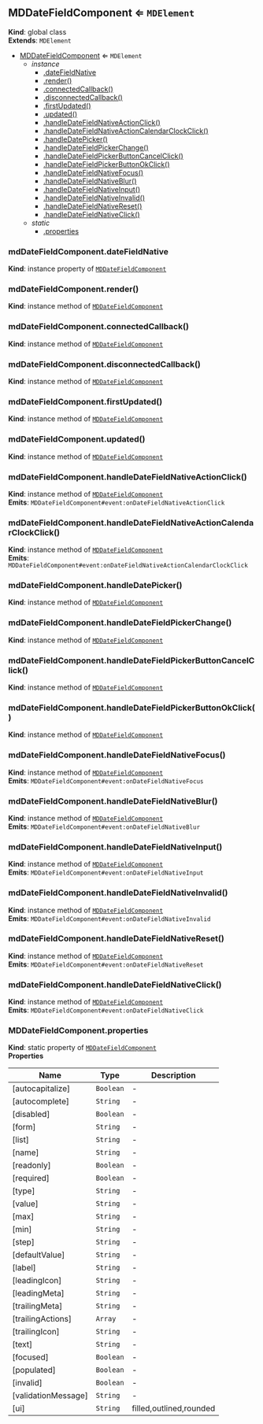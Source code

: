 <a name="MDDateFieldComponent"></a>

## MDDateFieldComponent ⇐ <code>MDElement</code>
**Kind**: global class  
**Extends**: <code>MDElement</code>  

* [MDDateFieldComponent](#MDDateFieldComponent) ⇐ <code>MDElement</code>
    * _instance_
        * [.dateFieldNative](#MDDateFieldComponent+dateFieldNative)
        * [.render()](#MDDateFieldComponent+render)
        * [.connectedCallback()](#MDDateFieldComponent+connectedCallback)
        * [.disconnectedCallback()](#MDDateFieldComponent+disconnectedCallback)
        * [.firstUpdated()](#MDDateFieldComponent+firstUpdated)
        * [.updated()](#MDDateFieldComponent+updated)
        * [.handleDateFieldNativeActionClick()](#MDDateFieldComponent+handleDateFieldNativeActionClick)
        * [.handleDateFieldNativeActionCalendarClockClick()](#MDDateFieldComponent+handleDateFieldNativeActionCalendarClockClick)
        * [.handleDatePicker()](#MDDateFieldComponent+handleDatePicker)
        * [.handleDateFieldPickerChange()](#MDDateFieldComponent+handleDateFieldPickerChange)
        * [.handleDateFieldPickerButtonCancelClick()](#MDDateFieldComponent+handleDateFieldPickerButtonCancelClick)
        * [.handleDateFieldPickerButtonOkClick()](#MDDateFieldComponent+handleDateFieldPickerButtonOkClick)
        * [.handleDateFieldNativeFocus()](#MDDateFieldComponent+handleDateFieldNativeFocus)
        * [.handleDateFieldNativeBlur()](#MDDateFieldComponent+handleDateFieldNativeBlur)
        * [.handleDateFieldNativeInput()](#MDDateFieldComponent+handleDateFieldNativeInput)
        * [.handleDateFieldNativeInvalid()](#MDDateFieldComponent+handleDateFieldNativeInvalid)
        * [.handleDateFieldNativeReset()](#MDDateFieldComponent+handleDateFieldNativeReset)
        * [.handleDateFieldNativeClick()](#MDDateFieldComponent+handleDateFieldNativeClick)
    * _static_
        * [.properties](#MDDateFieldComponent.properties)

<a name="MDDateFieldComponent+dateFieldNative"></a>

### mdDateFieldComponent.dateFieldNative
**Kind**: instance property of [<code>MDDateFieldComponent</code>](#MDDateFieldComponent)  
<a name="MDDateFieldComponent+render"></a>

### mdDateFieldComponent.render()
**Kind**: instance method of [<code>MDDateFieldComponent</code>](#MDDateFieldComponent)  
<a name="MDDateFieldComponent+connectedCallback"></a>

### mdDateFieldComponent.connectedCallback()
**Kind**: instance method of [<code>MDDateFieldComponent</code>](#MDDateFieldComponent)  
<a name="MDDateFieldComponent+disconnectedCallback"></a>

### mdDateFieldComponent.disconnectedCallback()
**Kind**: instance method of [<code>MDDateFieldComponent</code>](#MDDateFieldComponent)  
<a name="MDDateFieldComponent+firstUpdated"></a>

### mdDateFieldComponent.firstUpdated()
**Kind**: instance method of [<code>MDDateFieldComponent</code>](#MDDateFieldComponent)  
<a name="MDDateFieldComponent+updated"></a>

### mdDateFieldComponent.updated()
**Kind**: instance method of [<code>MDDateFieldComponent</code>](#MDDateFieldComponent)  
<a name="MDDateFieldComponent+handleDateFieldNativeActionClick"></a>

### mdDateFieldComponent.handleDateFieldNativeActionClick()
**Kind**: instance method of [<code>MDDateFieldComponent</code>](#MDDateFieldComponent)  
**Emits**: <code>MDDateFieldComponent#event:onDateFieldNativeActionClick</code>  
<a name="MDDateFieldComponent+handleDateFieldNativeActionCalendarClockClick"></a>

### mdDateFieldComponent.handleDateFieldNativeActionCalendarClockClick()
**Kind**: instance method of [<code>MDDateFieldComponent</code>](#MDDateFieldComponent)  
**Emits**: <code>MDDateFieldComponent#event:onDateFieldNativeActionCalendarClockClick</code>  
<a name="MDDateFieldComponent+handleDatePicker"></a>

### mdDateFieldComponent.handleDatePicker()
**Kind**: instance method of [<code>MDDateFieldComponent</code>](#MDDateFieldComponent)  
<a name="MDDateFieldComponent+handleDateFieldPickerChange"></a>

### mdDateFieldComponent.handleDateFieldPickerChange()
**Kind**: instance method of [<code>MDDateFieldComponent</code>](#MDDateFieldComponent)  
<a name="MDDateFieldComponent+handleDateFieldPickerButtonCancelClick"></a>

### mdDateFieldComponent.handleDateFieldPickerButtonCancelClick()
**Kind**: instance method of [<code>MDDateFieldComponent</code>](#MDDateFieldComponent)  
<a name="MDDateFieldComponent+handleDateFieldPickerButtonOkClick"></a>

### mdDateFieldComponent.handleDateFieldPickerButtonOkClick()
**Kind**: instance method of [<code>MDDateFieldComponent</code>](#MDDateFieldComponent)  
<a name="MDDateFieldComponent+handleDateFieldNativeFocus"></a>

### mdDateFieldComponent.handleDateFieldNativeFocus()
**Kind**: instance method of [<code>MDDateFieldComponent</code>](#MDDateFieldComponent)  
**Emits**: <code>MDDateFieldComponent#event:onDateFieldNativeFocus</code>  
<a name="MDDateFieldComponent+handleDateFieldNativeBlur"></a>

### mdDateFieldComponent.handleDateFieldNativeBlur()
**Kind**: instance method of [<code>MDDateFieldComponent</code>](#MDDateFieldComponent)  
**Emits**: <code>MDDateFieldComponent#event:onDateFieldNativeBlur</code>  
<a name="MDDateFieldComponent+handleDateFieldNativeInput"></a>

### mdDateFieldComponent.handleDateFieldNativeInput()
**Kind**: instance method of [<code>MDDateFieldComponent</code>](#MDDateFieldComponent)  
**Emits**: <code>MDDateFieldComponent#event:onDateFieldNativeInput</code>  
<a name="MDDateFieldComponent+handleDateFieldNativeInvalid"></a>

### mdDateFieldComponent.handleDateFieldNativeInvalid()
**Kind**: instance method of [<code>MDDateFieldComponent</code>](#MDDateFieldComponent)  
**Emits**: <code>MDDateFieldComponent#event:onDateFieldNativeInvalid</code>  
<a name="MDDateFieldComponent+handleDateFieldNativeReset"></a>

### mdDateFieldComponent.handleDateFieldNativeReset()
**Kind**: instance method of [<code>MDDateFieldComponent</code>](#MDDateFieldComponent)  
**Emits**: <code>MDDateFieldComponent#event:onDateFieldNativeReset</code>  
<a name="MDDateFieldComponent+handleDateFieldNativeClick"></a>

### mdDateFieldComponent.handleDateFieldNativeClick()
**Kind**: instance method of [<code>MDDateFieldComponent</code>](#MDDateFieldComponent)  
**Emits**: <code>MDDateFieldComponent#event:onDateFieldNativeClick</code>  
<a name="MDDateFieldComponent.properties"></a>

### MDDateFieldComponent.properties
**Kind**: static property of [<code>MDDateFieldComponent</code>](#MDDateFieldComponent)  
**Properties**

| Name | Type | Description |
| --- | --- | --- |
| [autocapitalize] | <code>Boolean</code> | - |
| [autocomplete] | <code>String</code> | - |
| [disabled] | <code>Boolean</code> | - |
| [form] | <code>String</code> | - |
| [list] | <code>String</code> | - |
| [name] | <code>String</code> | - |
| [readonly] | <code>Boolean</code> | - |
| [required] | <code>Boolean</code> | - |
| [type] | <code>String</code> | - |
| [value] | <code>String</code> | - |
| [max] | <code>String</code> | - |
| [min] | <code>String</code> | - |
| [step] | <code>String</code> | - |
| [defaultValue] | <code>String</code> | - |
| [label] | <code>String</code> | - |
| [leadingIcon] | <code>String</code> | - |
| [leadingMeta] | <code>String</code> | - |
| [trailingMeta] | <code>String</code> | - |
| [trailingActions] | <code>Array</code> | - |
| [trailingIcon] | <code>String</code> | - |
| [text] | <code>String</code> | - |
| [focused] | <code>Boolean</code> | - |
| [populated] | <code>Boolean</code> | - |
| [invalid] | <code>Boolean</code> | - |
| [validationMessage] | <code>String</code> | - |
| [ui] | <code>String</code> | filled,outlined,rounded |

